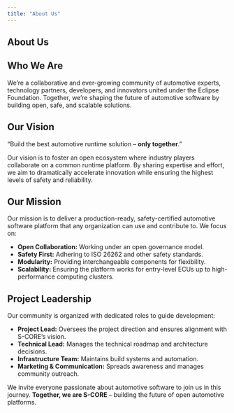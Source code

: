 ```yaml
---
title: "About Us"
---
```


## About Us

## Who We Are

We’re a collaborative and ever-growing community of automotive experts, technology partners, developers, and innovators united under the Eclipse Foundation. Together, we’re shaping the future of automotive software by building open, safe, and scalable solutions.

## Our Vision

“Build the best automotive runtime solution – **only together**.”

Our vision is to foster an open ecosystem where industry players collaborate on a common runtime platform. By sharing expertise and effort, we aim to dramatically accelerate innovation while ensuring the highest levels of safety and reliability.

## Our Mission

Our mission is to deliver a production-ready, safety-certified automotive software platform that any organization can use and contribute to. We focus on:
- **Open Collaboration:** Working under an open governance model.
- **Safety First:** Adhering to ISO 26262 and other safety standards.
- **Modularity:** Providing interchangeable components for flexibility.
- **Scalability:** Ensuring the platform works for entry-level ECUs up to high-performance computing clusters.

## Project Leadership

Our community is organized with dedicated roles to guide development:
- **Project Lead:** Oversees the project direction and ensures alignment with S-CORE’s vision.
- **Technical Lead:** Manages the technical roadmap and architecture decisions.
- **Infrastructure Team:** Maintains build systems and automation.
- **Marketing & Communication:** Spreads awareness and manages community outreach.

We invite everyone passionate about automotive software to join us in this journey. **Together, we are S-CORE** – building the future of open automotive platforms.
